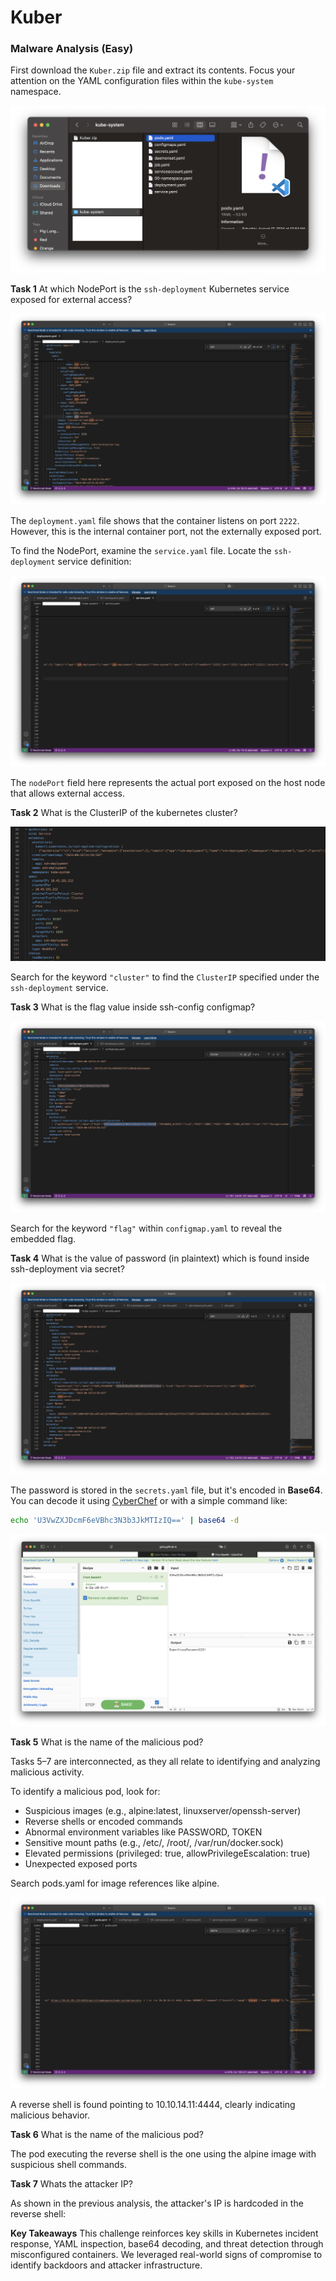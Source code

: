 # Kuber
### Malware Analysis (Easy)

First download the `Kuber.zip` file and extract its contents. Focus your attention on the YAML configuration files within the `kube-system` namespace.

![Screenshot](Kuber1.png)

**Task 1**
At which NodePort is the `ssh-deployment` Kubernetes service exposed for external access?

![Screenshot](Kuber2.png)

The `deployment.yaml` file shows that the container listens on port `2222`. However, this is the internal container port, not the externally exposed port.

To find the NodePort, examine the `service.yaml` file. Locate the `ssh-deployment` service definition:

![Screenshot](Kuber3.png)

The `nodePort` field here represents the actual port exposed on the host node that allows external access.


**Task 2**
What is the ClusterIP of the kubernetes cluster?

![Screenshot](Kuber9.png)

Search for the keyword `"cluster"` to find the `ClusterIP` specified under the `ssh-deployment` service.


**Task 3**
What is the flag value inside ssh-config configmap?

![Screenshot](Kuber4.png)

Search for the keyword `"flag"` within `configmap.yaml` to reveal the embedded flag.


**Task 4**
What is the value of password (in plaintext) which is found inside ssh-deployment via secret?

![Screenshot](Kuber5.png)

The password is stored in the `secrets.yaml` file, but it's encoded in **Base64**. You can decode it using [CyberChef](https://gchq.github.io/CyberChef/) or with a simple command like:

```bash
echo 'U3VwZXJDcmF6eVBhc3N3b3JkMTIzIQ==' | base64 -d
```

![Screenshot](Kuber6.png)


**Task 5**
What is the name of the malicious pod?

Tasks 5–7 are interconnected, as they all relate to identifying and analyzing malicious activity.

To identify a malicious pod, look for:

- Suspicious images (e.g., alpine:latest, linuxserver/openssh-server)
- Reverse shells or encoded commands
- Abnormal environment variables like PASSWORD, TOKEN
- Sensitive mount paths (e.g., /etc/, /root/, /var/run/docker.sock)
- Elevated permissions (privileged: true, allowPrivilegeEscalation: true)
- Unexpected exposed ports

Search pods.yaml for image references like alpine.

![Screenshot](Kuber7.png)

A reverse shell is found pointing to 10.10.14.11:4444, clearly indicating malicious behavior.


**Task 6**
What is the name of the malicious pod?

The pod executing the reverse shell is the one using the alpine image with suspicious shell commands.

**Task 7**
Whats the attacker IP?

As shown in the previous analysis, the attacker's IP is hardcoded in the reverse shell:

**Key Takeaways**
This challenge reinforces key skills in Kubernetes incident response, YAML inspection, base64 decoding, and threat detection through misconfigured containers. We leveraged real-world signs of compromise to identify backdoors and attacker infrastructure.

